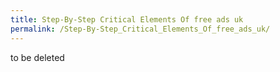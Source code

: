 ```yaml
---
title: Step-By-Step Critical Elements Of free ads uk
permalink: /Step-By-Step_Critical_Elements_Of_free_ads_uk/
---
```


to be deleted